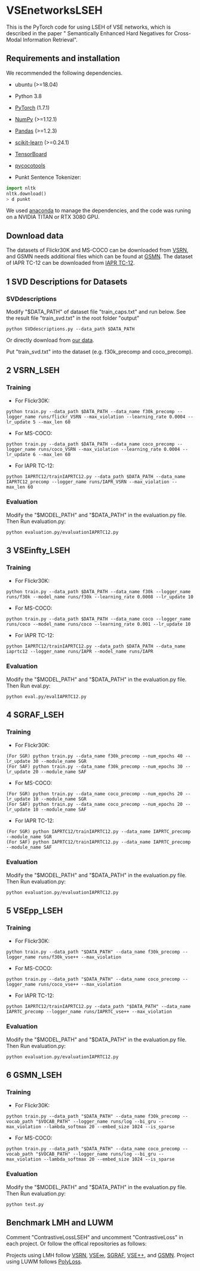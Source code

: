 # VSEnetworksLSEH
This is the PyTorch code for using LSEH of VSE networks, which is described in the paper " Semantically Enhanced Hard Negatives for Cross-Modal Information Retrieval".

## Requirements and installation
We recommended the following dependencies.
* ubuntu (>=18.04)

* Python 3.8

* [PyTorch](https://pytorch.org/) (1.7.1)

* [NumPy](https://numpy.org/) (>=1.12.1)

* [Pandas](https://pandas.pydata.org/) (>=1.2.3)

* [scikit-learn](https://scikit-learn.org/stable/) (>=0.24.1)

* [TensorBoard](https://github.com/TeamHG-Memex/tensorboard_logger) 

* [pycocotools](https://github.com/cocodataset/cocoapi) 

* Punkt Sentence Tokenizer:

``` python
import nltk
nltk.download()
> d punkt
``` 
We used [anaconda](https://www.anaconda.com/) to manage the dependencies, and the code was runing on a NVIDIA TITAN or RTX 3080 GPU.

## Download data
The datasets of Flickr30K and MS-COCO can be downloaded from [VSRN](https://drive.google.com/drive/u/0/folders/1os1Kr7HeTbh8FajBNegW8rjJf6GIhFqC), and GSMN needs additional files which can be found at [GSMN](https://github.com/CrossmodalGroup/GSMN). The dataset of IAPR TC-12 can be downloaded from [IAPR TC-12](https://drive.google.com/drive/folders/1wXY4nOqopy4H_9Rb6RByjCrK81WQ5Fnl).

## 1 SVD Descriptions for Datasets
### SVDdescriptions
Modify "$DATA_PATH" of dataset file "train_caps.txt" and run below. See the result file "train_svd.txt" in the root folder "output"
``` 
python SVDdescriptions.py --data_path $DATA_PATH
``` 
Or directly download from [our data](https://drive.google.com/drive/folders/1wXY4nOqopy4H_9Rb6RByjCrK81WQ5Fnl).

Put "train_svd.txt" into the dataset (e.g. f30k_precomp and coco_precomp).

## 2 VSRN_LSEH
### Training
* For Flickr30K:
``` 
python train.py --data_path $DATA_PATH --data_name f30k_precomp --logger_name runs/flickr_VSRN --max_violation --learning_rate 0.0004 --lr_update 5 --max_len 60
``` 
* For MS-COCO:
``` 
python train.py --data_path $DATA_PATH --data_name coco_precomp --logger_name runs/coco_VSRN --max_violation --learning_rate 0.0004 --lr_update 6 --max_len 60
``` 
* For IAPR TC-12:
``` 
python IAPRTC12/trainIAPRTC12.py --data_path $DATA_PATH --data_name IAPRTC12_precomp --logger_name runs/IAPR_VSRN --max_violation --max_len 60
```

### Evaluation
Modify the "$MODEL_PATH" and "$DATA_PATH" in the evaluation.py file. Then Run evaluation.py:
``` 
python evaluation.py/evaluationIAPRTC12.py
``` 

## 3 VSEinfty_LSEH
### Training
* For Flickr30K:
``` 
python train.py --data_path $DATA_PATH --data_name f30k --logger_name runs/f30k --model_name runs/f30k --learning_rate 0.0008 --lr_update 10
``` 
* For MS-COCO:
``` 
python train.py --data_path $DATA_PATH --data_name coco --logger_name runs/coco --model_name runs/coco --learning_rate 0.001 --lr_update 10
``` 
* For IAPR TC-12:
``` 
python IAPRTC12/trainIAPRTC12.py --data_path $DATA_PATH --data_name iaprtc12 --logger_name runs/IAPR --model_name runs/IAPR
``` 

### Evaluation
Modify the "$MODEL_PATH" and "$DATA_PATH" in the evaluation.py file. Then Run eval.py:
``` 
python eval.py/evalIAPRTC12.py
``` 
## 4 SGRAF_LSEH
### Training
* For Flickr30K:
``` 
(For SGR) python train.py --data_name f30k_precomp --num_epochs 40 --lr_update 30 --module_name SGR
(For SAF) python train.py --data_name f30k_precomp --num_epochs 30 --lr_update 20 --module_name SAF
```
* For MS-COCO:
``` 
(For SGR) python train.py --data_name coco_precomp --num_epochs 20 --lr_update 10 --module_name SGR
(For SAF) python train.py --data_name coco_precomp --num_epochs 20 --lr_update 10 --module_name SAF
``` 
* For IAPR TC-12:
``` 
(For SGR) python IAPRTC12/trainIAPRTC12.py --data_name IAPRTC_precomp --module_name SGR
(For SAF) python IAPRTC12/trainIAPRTC12.py --data_name IAPRTC_precomp --module_name SAF
```

### Evaluation
Modify the "$MODEL_PATH" and "$DATA_PATH" in the evaluation.py file. Then Run evaluation.py:
``` 
python evaluation.py/evaluationIAPRTC12.py
``` 

## 5 VSEpp_LSEH
### Training
* For Flickr30K:
``` 
python train.py --data_path "$DATA_PATH" --data_name f30k_precomp --logger_name runs/f30k_vse++ --max_violation
``` 
* For MS-COCO:
``` 
python train.py --data_path "$DATA_PATH" --data_name coco_precomp --logger_name runs/coco_vse++ --max_violation
``` 
* For IAPR TC-12:
``` 
python IAPRTC12/trainIAPRTC12.py --data_path "$DATA_PATH" --data_name IAPRTC_precomp --logger_name runs/IAPRTC_vse++ --max_violation
``` 

### Evaluation
Modify the "$MODEL_PATH" and "$DATA_PATH" in the evaluation.py file. Then Run evaluation.py:
``` 
python evaluation.py/evaluationIAPRTC12.py
``` 

## 6 GSMN_LSEH
### Training
* For Flickr30K:
``` 
python train.py --data_path "$DATA_PATH" --data_name f30k_precomp --vocab_path "$VOCAB_PATH" --logger_name runs/log --bi_gru --max_violation --lambda_softmax 20 --embed_size 1024 --is_sparse
``` 
* For MS-COCO:
``` 
python train.py --data_path "$DATA_PATH" --data_name coco_precomp --vocab_path "$VOCAB_PATH" --logger_name runs/log --bi_gru --max_violation --lambda_softmax 20 --embed_size 1024 --is_sparse
``` 

### Evaluation
Modify the "$MODEL_PATH" and "$DATA_PATH" in the evaluation.py file. Then Run evaluation.py:
``` 
python test.py
``` 

## Benchmark LMH and LUWM
Comment "ContrastiveLossLSEH" and uncomment "ContrastiveLoss" in each project. Or follow the offical repositories as follows:

Projects using LMH follow [VSRN](https://pytorch.org/), [VSE∞](https://github.com/woodfrog/vse_infty), [SGRAF](https://github.com/Paranioar/SGRAF), [VSE++](https://github.com/fartashf/vsepp), and [GSMN](https://github.com/CrossmodalGroup/GSMN). Project using LUWM follows [PolyLoss](https://github.com/wayne980/PolyLoss).

